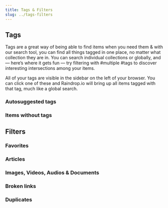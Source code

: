 ```yaml
---
title: Tags & Filters
slug: ../tags-filters
---
```


## Tags
Tags are a great way of being able to find items when you need them & with our search tool, you can find all things tagged in one place, no matter what collection they are in.
You can search individual collections or globally, and — here’s where it gets fun — try filtering with #multiple #tags to discover interesting intersections among your items.

All of your tags are visible in the sidebar on the left of your browser.
You can click one of these and Raindrop.io will bring up all items tagged with that tag, much like a global search.

### Autosuggested tags

### Items without tags

## Filters
### Favorites

### Articles

### Images, Videos, Audios & Documents

### Broken links

### Duplicates
